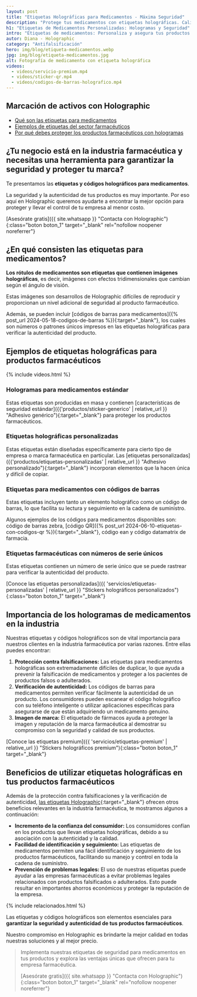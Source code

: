 ```yaml
---
layout: post
title: "Etiquetas Holográficas para Medicamentos - Máxima Seguridad"
description: "Protege tus medicamentos con etiquetas holográficas. Calidad y seguridad garantizadas para tus productos farmacéuticos con Holographic"
h1: "Etiquetas de Medicamentos Personalizadas: Hologramas y Seguridad"
intro: "Etiquetas de medicamentos: Personaliza y asegura tus productos farmacéuticos ahora."
autor: Diana - Holographic
category: "Antifalsificación"
hero: img/blog/etiqueta-medicamentos.webp
jpg: img/blog/etiqueta-medicamentos.jpg
alt: Fotografía de medicamento con etiqueta holográfica
videos:
  - videos/servicio-premium.mp4
  - videos/sticker-qr.mp4
  - videos/codigos-de-barras-holografico.mp4
---
```

## Marcación de activos con Holographic

- [Qué son las etiquetas para medicamentos](#en-qué-consisten-las-etiquetas-para-medicamentos)
- [Ejemplos de etiquetas del sector farmacéuticos](#ejemplos-de-etiquetas-holográficas-para-productos-farmacéuticos)
- [Por qué debes proteger los productos farmacéuticos con hologramas](#importancia-de-los-hologramas-de-medicamentos-en-la-industria)
  
## ¿Tu negocio está en la industria farmacéutica y necesitas una herramienta para garantizar la seguridad y proteger tu marca?

Te presentamos las **etiquetas y códigos holográficos para medicamentos**.

La seguridad y la autenticidad de tus productos es muy importante. Por eso aquí en Holographic queremos ayudarte a encontrar la mejor opción para proteger y llevar el control de tu empresa al menor costo.

[Asesórate gratis]({{ site.whatsapp }} "Contacta con Holographic"){:class="boton boton_1" target="_blank" rel="nofollow noopener noreferrer"}

## ¿En qué consisten las etiquetas para medicamentos?

**Los rótulos de medicamentos son etiquetas que contienen imágenes holográficas**, es decir, imágenes con efectos tridimensionales que cambian según el ángulo de visión.

Estas imágenes son desarrollos de Holographic difíciles de reproducir y proporcionan un nivel adicional de seguridad al producto farmacéutico.

Además, se pueden incluir [códigos de barras para medicamentos]({% post_url 2024-05-18-codigos-de-barras %}){:target="_blank"}, los cuales son números o patrones únicos impresos en las etiquetas holográficas para verificar la autenticidad del producto.

## Ejemplos de etiquetas holográficas para productos farmacéuticos
  
  {% include videos.html %}

### Hologramas para medicamentos estándar

Estas etiquetas son producidas en masa y contienen [características de seguridad estándar]({{'productos/sticker-generico' | relative_url }} "Adhesivo genérico"){:target="_blank"} para proteger los productos farmacéuticos.

### Etiquetas holográficas personalizadas

Estas etiquetas están diseñadas específicamente para cierto tipo de empresa o marca farmacéutica en particular. Las [etiquetas personalizadas]({{'productos/etiquetas-personalizadas' | relative_url }} "Adhesivo personalizado"){:target="_blank"} incorporan elementos que la hacen única y difícil de copiar.

### Etiquetas para medicamentos con códigos de barras

Estas etiquetas incluyen tanto un elemento holográfico como un código de barras, lo que facilita su lectura y seguimiento en la cadena de suministro.

Algunos ejemplos de los códigos para medicamentos disponibles son: código de barras zebra, [código QR]({% post_url 2024-06-10-etiquetas-con-codigos-qr %}){:target="_blank"}, código ean y código datamatrix de farmacia.

### Etiquetas farmacéuticas con números de serie únicos

Estas etiquetas contienen un número de serie único que se puede rastrear para verificar la autenticidad del producto.

[Conoce las etiquetas personalizadas]({{ 'servicios/etiquetas-personalizadas' | relative_url }} "Stickers holográficos personalizados"){:class="boton boton_1" target="_blank"}

## Importancia de los hologramas de medicamentos en la industria

Nuestras etiquetas y códigos holográficos son de vital importancia para nuestros clientes en la industria farmacéutica por varias razones. Entre ellas puedes encontrar:

1. **Protección contra falsificaciones:** Las etiquetas para medicamentos holográficas son extremadamente difíciles de duplicar, lo que ayuda a prevenir la falsificación de medicamentos y proteger a los pacientes de productos falsos o adulterados.
2. **Verificación de autenticidad:** Los códigos de barras para medicamentos permiten verificar fácilmente la autenticidad de un producto. Los consumidores pueden escanear el código holográfico con su teléfono inteligente o utilizar aplicaciones específicas para asegurarse de que están adquiriendo un medicamento genuino.
3. **Imagen de marca:** El etiquetado de fármacos ayuda a proteger la imagen y reputación de la marca farmacéutica al demostrar su compromiso con la seguridad y calidad de sus productos.

[Conoce las etiquetas premium]({{ 'servicios/etiquetas-premium' | relative_url }} "Stickers holográficos premium"){:class="boton boton_1" target="_blank"}

## Beneficios de utilizar etiquetas holográficas en tus productos farmacéuticos

Además de la protección contra falsificaciones y la verificación de autenticidad, [las etiquetas Holographic](/){:target="_blank"} ofrecen otros beneficios relevantes en la industria farmacéutica, te mostramos algunos a continuación:

- **Incremento de la confianza del consumidor:** Los consumidores confían en los productos que llevan etiquetas holográficas, debido a su asociación con la autenticidad y la calidad.
- **Facilidad de identificación y seguimiento:** Las etiquetas de medicamentos permiten una fácil identificación y seguimiento de los productos farmacéuticos, facilitando su manejo y control en toda la cadena de suministro.
- **Prevención de problemas legales:** El uso de nuestras etiquetas puede ayudar a las empresas farmacéuticas a evitar problemas legales relacionados con productos falsificados o adulterados. Esto puede resultar en importantes ahorros económicos y proteger la reputación de la empresa.

{% include relacionados.html %}

Las etiquetas y códigos holográficos son elementos esenciales para **garantizar la seguridad y autenticidad de tus productos farmacéuticos**.

Nuestro compromiso en Holographic es brindarte la mejor calidad en todas nuestras soluciones y al mejor precio.

>Implementa nuestras etiquetas de seguridad para medicamentos en tus productos y explora las ventajas únicas que ofrecen para tu empresa farmacéutica.
>
>[Asesórate gratis]({{ site.whatsapp }} "Contacta con Holographic"){:class="boton boton_1" target="_blank" rel="nofollow noopener noreferrer"}
